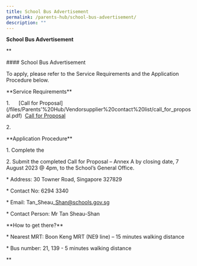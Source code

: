 ```yaml
---
title: School Bus Advertisement
permalink: /parents-hub/school-bus-advertisement/
description: ""
---
```

**School Bus Advertisement**

**

\#### School Bus Advertisement

To apply, please refer to the Service Requirements and the Application Procedure below.

\*\*Service Requirements\*\*

1.      [Call for Proposal]
(/files/Parents'%20Hub/Vendorsupplier%20contact%20list/call_for_proposal.pdf) 
[Call for Proposal](/files/Parents'%20Hub/Sch%20Canteen%20and%20Sch%20Bus%20Advert/canteen_appexistingsch.pdf)

2.       

\*\*Application Procedure\*\*

1\. Complete the

2\. Submit the completed Call for Proposal – Annex A by closing date, 7 August 2023 @ 4pm, to the School’s General Office.

\* Address: 30 Towner Road, Singapore 327829 

\* Contact No: 6294 3340

\* Email: Tan\_Sheau\_Shan@schools.gov.sg

\* Contact Person: Mr Tan Sheau-Shan

\*\*How to get there?\*\*

\* Nearest MRT: Boon Keng MRT (NE9 line) – 15 minutes walking distance

\* Bus number: 21, 139 - 5 minutes walking distance

**
